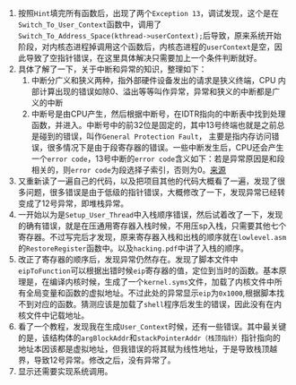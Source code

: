 1. 按照`Hint`填完所有函数后，出现了两个`Exception 13`，调试发现，这个是在`Switch_To_User_Context`函数中，调用了`Switch_To_Address_Space(kthread->userContext);`后导致，原来系统开始阶段，对内核态进程掉调用这个函数后，内核态进程的`userContext`是空，因此导致了空指针错误，在这里具体解决只需要加上一个条件判断就好。
2. 具体了解了一下，关于中断和异常的知识，整理如下：
    1. 中断分广义和狭义两种，指外部硬件设备发出的请求是狭义终端，CPU 内部计算出现的错误如除0、溢出等等叫作异常，异常和狭义的中断都是广义的中断
    2. 中断号是由CPU产生，然后根据中断号，在IDTR指向的中断表中找到处理函数，并进入。中断号中的前32位是固定的，其中13号终端也就是之前总是碰到的错误，叫作`General Protection Fault`， 主要是指内存访问错误，很多情况下是由于段寄存器的错误。一些中断发生后，CPU还会产生一个`error code`，13号中断的`error code`含义如下：若是异常原因是和段相关的，则`error code`为段选择子索引，否则为0。[来源](https://wiki.osdev.org/Exceptions)
3. 又重新读了一遍自己的代码，以及把项目其他的代码大概看了一遍，发现了很多问题，很多错误是由于低级的指针错误，大概修改了一下，发现异常已经转变成了12号异常，即堆栈异常。
4. 一开始以为是`Setup_User_Thread`中入栈顺序错误，然后试着改了一下，发现的确有错误，就是在压通用寄存器入栈时候，不用压sp入栈，只需要其他七个寄存器。不过写完后才发现，原来寄存器入栈和出栈的顺序就在`lowlevel.asm`的`RestoreRegister`函数中。以及`hacking.pdf`中讲了入栈的顺序。
5. 改正了寄存器的顺序后，发现异常仍然存在。发现了脚本文件中`eipToFunction`可以根据出错时候`eip`寄存器的值，定位到当时的函数。基本原理是，在编译内核时候，生成了一个`kernel.syms`文件，加载了内核文件中所有全局变量和函数的虚拟地址。不过此处的异常显示`eip`为`0x1000`,根据脚本找不到对应的函数。猜测应该是加载了`shell`程序后发生的错误，因此没有在内核文件中记载地址。
6. 看了一个教程，发现我在生成`User_Context`时候，还有一些错误。其中最关键的是，该结构体的`argBlockAddr`和`stackPointerAddr（栈顶指针）`指针指向的地址本因该都是虚拟地址，但我错误的将其赋为线性地址，于是导致栈顶越界，导致12号异常。修改之后，没有异常了。
7. 显示还需要实现系统调用。